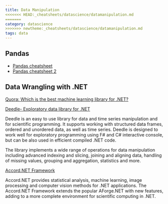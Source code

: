 ```yaml
---
title: Data Manipulation
<<<<<<< HEAD:_cheatsheets/datascience/datamanipulation.md
=======
category: datascience
>>>>>>> newtheme:_cheatsheets/datascience/datamanipulation.md
tags: data
---
```


## Pandas

* [Pandas cheatsheet](https://github.com/pandas-dev/pandas/blob/master/doc/cheatsheet/Pandas_Cheat_Sheet.pdf)
* [Pandas cheatsheet 2](http://www.datasciencecentral.com/profiles/blogs/data-science-in-python-pandas-cheat-sheet)


## Data Wrangling with .NET

[Quora: Which is the best machine learning library for .NET?](https://www.quora.com/Which-is-the-best-machine-learning-library-for-NET)

[Deedle- Exploratory data library for .NET](http://bluemountaincapital.github.io/Deedle/)

Deedle is an easy to use library for data and time series manipulation and for scientific programming. It supports working with structured data frames, ordered and unordered data, as well as time series. Deedle is designed to work well for exploratory programming using F# and C# interactive console, but can be also used in efficient compiled .NET code.

The library implements a wide range of operations for data manipulation including advanced indexing and slicing, joining and aligning data, handling of missing values, grouping and aggregation, statistics and more.

[Accord.NET Framework](http://accord-framework.net/)

Accord.NET provides statistical analysis, machine learning, image processing and computer vision methods for .NET applications. The Accord.NET Framework extends the popular AForge.NET with new features, adding to a more complete environment for scientific computing in .NET.

